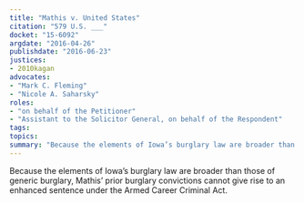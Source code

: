 ```yaml
---
title: "Mathis v. United States"
citation: "579 U.S. ___"
docket: "15-6092"
argdate: "2016-04-26"
publishdate: "2016-06-23"
justices:
- 2010kagan
advocates:
- "Mark C. Fleming"
- "Nicole A. Saharsky"
roles:
- "on behalf of the Petitioner"
- "Assistant to the Solicitor General, on behalf of the Respondent"
tags:
topics:
summary: "Because the elements of Iowa’s burglary law are broader than those of generic burglary, Mathis’ prior burglary convictions cannot give rise to an enhanced sentence under the Armed Career Criminal Act."
---
```

Because the elements of Iowa’s burglary law are broader than those of generic burglary, Mathis’ prior burglary convictions cannot give rise to an enhanced sentence under the Armed Career Criminal Act.

